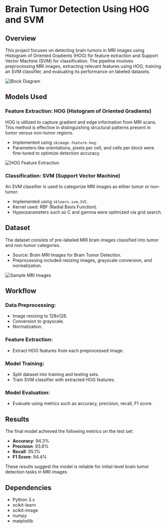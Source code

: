 # Brain Tumor Detection Using HOG and SVM

## Overview

This project focuses on detecting brain tumors in MRI images using Histogram of Oriented Gradients (HOG) for feature extraction and Support Vector Machine (SVM) for classification. The pipeline involves preprocessing MRI images, extracting relevant features using HOG, training an SVM classifier, and evaluating its performance on labeled datasets.

![Block Diagram](./41008470-5c5e-4fbf-8eae-6c7c6965c86f.png)

## Models Used

### Feature Extraction: HOG (Histogram of Oriented Gradients)

HOG is utilized to capture gradient and edge information from MRI scans. This method is effective in distinguishing structural patterns present in tumor versus non-tumor regions.

- Implemented using `skimage.feature.hog`.
- Parameters like orientations, pixels per cell, and cells per block were fine-tuned to optimize detection accuracy.

![HOG Feature Extraction](./6f2fc955-7cea-438f-9452-26907402d87a.png)

### Classification: SVM (Support Vector Machine)

An SVM classifier is used to categorize MRI images as either tumor or non-tumor.

- Implemented using `sklearn.svm.SVC`.
- Kernel used: RBF (Radial Basis Function).
- Hyperparameters such as C and gamma were optimized via grid search.

## Dataset

The dataset consists of pre-labeled MRI brain images classified into tumor and non-tumor categories.

- Source: Brain MRI Images for Brain Tumor Detection.
- Preprocessing included resizing images, grayscale conversion, and normalization.

![Sample MRI Images](./33459f62-2074-4af8-938e-7f5cf7b91aba.png)

## Workflow

### Data Preprocessing:

- Image resizing to 128x128.
- Conversion to grayscale.
- Normalization.

### Feature Extraction:

- Extract HOG features from each preprocessed image.

### Model Training:

- Split dataset into training and testing sets.
- Train SVM classifier with extracted HOG features.

### Model Evaluation:

- Evaluate using metrics such as accuracy, precision, recall, F1 score.

## Results

The final model achieved the following metrics on the test set:

- **Accuracy**: 94.3%
- **Precision**: 93.8%
- **Recall**: 95.1%
- **F1 Score**: 94.4%

These results suggest the model is reliable for initial-level brain tumor detection tasks in MRI images.

## Dependencies

- Python 3.x
- scikit-learn
- scikit-image
- numpy
- matplotlib

